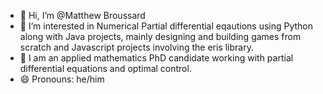 - 👋 Hi, I’m @Matthew Broussard
- 👀 I’m interested in Numerical Partial differential eqautions using Python along with Java projects, mainly designing and building games from scratch and Javascript projects involving the eris library.
- 🌱 I am an applied mathematics PhD candidate working with partial differential equations and optimal control. 
- 😄 Pronouns: he/him

<!---
Knowledgeablepig/Knowledgeablepig is a ✨ special ✨ repository because its `README.md` (this file) appears on your GitHub profile.
You can click the Preview link to take a look at your changes.
--->
